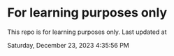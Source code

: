 # For learning purposes only
This repo is for learning purposes only.
Last updated at

Saturday, December 23, 2023 4:35:56 PM

